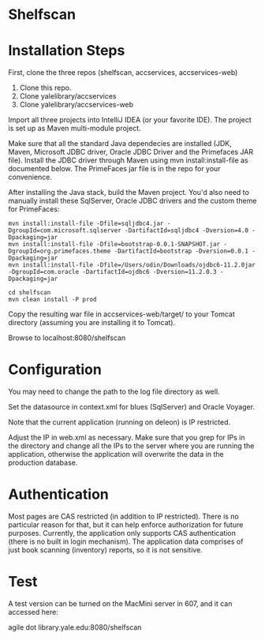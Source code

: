 Shelfscan
=========

# Installation Steps

First, clone the three repos (shelfscan, accservices, accservices-web)

1. Clone this repo.
2. Clone yalelibrary/accservices
3. Clone yalelibrary/accservices-web

Import all three projects into IntelliJ IDEA (or your favorite IDE). The project is set up as Maven multi-module project.

Make sure that all the standard Java dependecies are installed (JDK, Maven, Microsoft JDBC driver, Oracle JDBC Driver and the Primefaces JAR file). Install the JDBC driver through Maven using mvn install:install-file as documented below. The PrimeFaces jar file is in the repo for your convenience.

After installing the Java stack, build the Maven project. You'd also need to manually install these SqlServer, Oracle JDBC drivers and the custom theme for PrimeFaces:

```
mvn install:install-file -Dfile=sqljdbc4.jar -DgroupId=com.microsoft.sqlserver -DartifactId=sqljdbc4 -Dversion=4.0 -Dpackaging=jar
mvn install:install-file -Dfile=bootstrap-0.0.1-SNAPSHOT.jar -DgroupId=org.primefaces.theme -DartifactId=bootstrap -Dversion=0.0.1 -Dpackaging=jar
mvn install:install-file -Dfile=/Users/odin/Downloads/ojdbc6-11.2.0jar  -DgroupId=com.oracle -DartifactId=ojdbc6 -Dversion=11.2.0.3 -Dpackaging=jar

cd shelfscan
mvn clean install -P prod
```

Copy the resulting war file in accservices-web/target/ to your Tomcat directory (assuming you are installing it to Tomcat). 

Browse to localhost:8080/shelfscan

# Configuration

You may need to change the path to the log file directory as well. 

Set the datasource in context.xml for blues (SqlServer) and Oracle Voyager.

Note that the current application (running on deleon) is IP restricted. 

Adjust the IP in web.xml as necessary. Make sure that you grep for IPs in the directory and change all the IPs to the server where you are running the application, otherwise the application will overwrite the data in the production database.

# Authentication

Most pages are CAS restricted (in addition to IP restricted). There is no particular reason for that, but it can help enforce authorization for future purposes. Currently, the application only supports CAS authentication (there is no built in login mechanism). 
The application data comprises of just book scanning (inventory) reports, so it is not sensitive.

# Test

A test version can be turned on the MacMini server in 607, and it can accessed here:

agile dot library.yale.edu:8080/shelfscan

